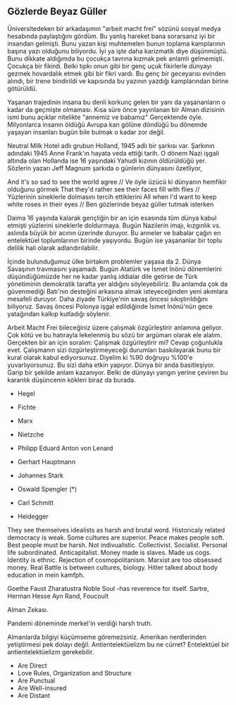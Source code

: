 ## Gözlerde Beyaz Güller

Üniversitedeken bir arkadaşımın "arbeit macht frei" sözünü sosyal medya hesabında paylaştığını gördüm. Bu yanlış hareket bana sorarsanız iyi bir insandan gelmişti.
Bunu yazan kişi muhtemelen bunun toplama kamplarının başına yazı olduğunu biliyordu. İyi ya işte daha karizmatik diye düşünmüştü. Bunu dikkate aldığımda bu çocukça tavrına kızmak pek anlamlı gelmemişti. Çocukça bir fikirdi. Belki tıpkı onun gibi bir genç uçuk fikirlerle dünyayı gezmek hovardalık etmek gibi bir fikri vardı. Bu genç bir geceyarısı evinden alındı, bir trene bindirildi ve kapısında bu yazının yazdığı kamplarından birine götürüldü.

Yaşanan trajedinin insana bu denli korkunç gelen bir yanı da yaşananların o kadar da geçmişte olmaması. Kısa süre önce yayınlanan bir Alman dizisinin ismi bunu açıklar nitelikte "annemiz ve babamız" Gerçektende öyle. Milyonlarca insanın öldüğü Avrupa kan gölüne döndüğü bu dönemde yaşayan insanları bugün bile bulmak o kadar zor değil.

Neutral Milk Hotel adlı grubun Holland, 1945 adlı bir şarkısı var. Şarkının adındaki 1945 Anne Frank'ın hayata veda ettiği tarih. O dönem Nazi işgali altında olan Hollanda ise 16 yaşındaki Yahudi kızının öldürüldüğü yer. Sözlerin yazarı Jeff Magnum şarkıda o günlerin dünyasını özetliyor,

And it's so sad to see the world agree // Ve öyle üzücü ki dünyanın hemfikir olduğunu görmek
That they'd rather see their faces fill with flies // Yüzlerinin sineklerle dolmasını tercih ettiklerini
All when I'd want to keep white roses in their eyes // Ben gözlerinde beyaz güller tutmak isterken

Daima 16 yaşında kalarak gençliğin bir an için esasında tüm dünya kabul etmişti yüzlerini sineklerle doldurmaya.  Bugün Nazilerin imajı, kızgınlık vs. aslında büyük bir acının üzerinde duruyor. Bu anneler ve babalar çağın en entelektüel toplumlarının birinde yaşıyordu. Bugün ise yaşananlar bir toplu delilik hali olarak adlandırılabilir. 

İçinde bulunduğumuz ülke birtakım problemler yaşasa da 2. Dünya Savaşının travmasını yaşamadı. Bugün Atatürk ve İsmet İnönü dönemlerini düşündüğümüzde her ne kadar yanlış iddialar dile getirse de Türk yönetiminin demokratik tarafta yer aldığını söyleyebiliriz. Bu anlamda çok da güvenmediği Batı'nın desteğini arkasına almak isteyeceğinden yeni akımlara mesafeli duruyor. Daha ziyade Türkiye'nin savaş öncesi sıkıştırıldığını biliyoruz. Savaş öncesi Polonya işgal edildiğinde İsmet İnönü'nün gece yatağından kalkıp kutladığı söylenir.

Arbeit Macht Frei bileceğiniz üzere çalışmak özgürleştirir anlamına geliyor. Çok kötü ve bu hatırayla lekelenmiş bu sözü bir argüman olarak ele alalım. Gerçekten bir an için soralım: Çalışmak özgürleştirir mi? Cevap çoğunlukla evet. Çalışmanın sizi özgürleştirmeyeceği durumları baskılayarak bunu bir kural olarak kabul ediyorsunuz.
Diyelim ki %90 doğruyu %100'e yuvarlıyorsunuz. Bu sizi daha etkin yapıyor. Dünya bir anda basitleşiyor. Garip bir şekilde anlam kazanıyor.
Belki de dünyayı yangın yerine çeviren bu karanlık düşüncenin kökleri biraz da burada.

* Hegel
* Fichte
* Marx
* Nietzche

* Philipp Eduard Anton von Lenard
* Gerhart Hauptmann
* Johannes Stark
* Oswald Spengler (*)
* Carl Schmitt
* Heidegger

They see themselves idealists as harsh and brutal word. Historicaly related democracy is weak. 
Some cultures are superior. Peace makes people soft. Best people must be harsh.
Not indivualistic. Collectivist. Socialist. Personal life subordinated. Anticapitalist.
Money made is slaves. Made us cogs. Identity is ethnic.  Rejection of cosmopolitanism.
Marxist are too obsessed money. Real Battle is between cultures, biology.
Hitler talked about body education in mein kamfph.

Goethe Faust
Zharatustra
Noble Soul -has reverence for itself.
Sartre, Herman Hesse
Ayn Rand, Foucoult



Alman Zekası.

Pandemi döneminde merkel'in verdiği harsh truth.

Almanlarda bilgiyi küçümseme göremezsiniz. Amerikan nerdlerinden yetiştirmesi pek dolayı değil. Antientelektüelizm bu ne cürret?
Entelektüel bir antientelektüelizm gerekebilir.

* Are Direct
* Love Rules, Organization and Structure
* Are Punctual
* Are Well-insured
* Are Distant
